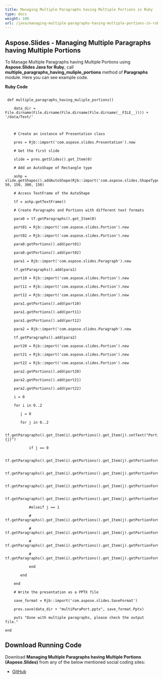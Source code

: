 ```yaml
---
title: Managing Multiple Paragraphs having Multiple Portions in Ruby
type: docs
weight: 100
url: /java/managing-multiple-paragraphs-having-multiple-portions-in-ruby/
---
```


## **Aspose.Slides - Managing Multiple Paragraphs having Multiple Portions**
To Manage Multiple Paragraphs having Multiple Portions using **Aspose.Slides Java for Ruby**, call **multiple_paragraphs_having_muliple_portions** method of **Paragraphs** module. Here you can see example code.

**Ruby Code**

```

 def multiple_paragraphs_having_muliple_portions()

    data_dir = File.dirname(File.dirname(File.dirname(File.dirname(__FILE__)))) + '/data/Text/'



    # Create an instance of Presentation class

    pres = Rjb::import('com.aspose.slides.Presentation').new

    # Get the first slide

    slide = pres.getSlides().get_Item(0)

    # Add an AutoShape of Rectangle type

    ashp = slide.getShapes().addAutoShape(Rjb::import('com.aspose.slides.ShapeType').Rectangle, 50, 150, 300, 150)

    # Access TextFrame of the AutoShape

    tf = ashp.getTextFrame()

    # Create Paragraphs and Portions with different text formats

    para0 = tf.getParagraphs().get_Item(0)

    port01 = Rjb::import('com.aspose.slides.Portion').new

    port02 = Rjb::import('com.aspose.slides.Portion').new

    para0.getPortions().add(port01)

    para0.getPortions().add(port02)

    para1 = Rjb::import('com.aspose.slides.Paragraph').new

    tf.getParagraphs().add(para1)

    port10 = Rjb::import('com.aspose.slides.Portion').new

    port11 = Rjb::import('com.aspose.slides.Portion').new

    port12 = Rjb::import('com.aspose.slides.Portion').new

    para1.getPortions().add(port10)

    para1.getPortions().add(port11)

    para1.getPortions().add(port12)

    para2 = Rjb::import('com.aspose.slides.Paragraph').new

    tf.getParagraphs().add(para2)

    port20 = Rjb::import('com.aspose.slides.Portion').new

    port21 = Rjb::import('com.aspose.slides.Portion').new

    port22 = Rjb::import('com.aspose.slides.Portion').new

    para2.getPortions().add(port20)

    para2.getPortions().add(port21)

    para2.getPortions().add(port22)

    i = 0

    for i in 0..2

       j = 0

       for j in 0..2

           tf.getParagraphs().get_Item(i).getPortions().get_Item(j).setText("Portion0#{j}")

           if j == 0

               tf.getParagraphs().get_Item(i).getPortions().get_Item(j).getPortionFormat().getFillFormat().setFillType(Rjb::import('com.aspose.slides.FillType').Solid)

               tf.getParagraphs().get_Item(i).getPortions().get_Item(j).getPortionFormat().getFillFormat().getSolidFillColor().setColor(Rjb::import('java.awt.Color').RED)

               tf.getParagraphs().get_Item(i).getPortions().get_Item(j).getPortionFormat().setFontBold(Rjb::import('com.aspose.slides.NullableBool').True)

               tf.getParagraphs().get_Item(i).getPortions().get_Item(j).getPortionFormat().setFontHeight(15)

           #elseif j == 1

           #    tf.getParagraphs().get_Item(i).getPortions().get_Item(j).getPortionFormat().getFillFormat().setFillType(Rjb::import('com.aspose.slides.FillType').Solid)

           #    tf.getParagraphs().get_Item(i).getPortions().get_Item(j).getPortionFormat().getFillFormat().getSolidFillColor().setColor(Rjb::import('java.awt.Color').BLUE)

           #    tf.getParagraphs().get_Item(i).getPortions().get_Item(j).getPortionFormat().setFontItalic(Rjb::import('com.aspose.slides.NullableBool').True)

           #    tf.getParagraphs().get_Item(i).getPortions().get_Item(j).getPortionFormat().setFontHeight(18)

           end

       end

    end   

    # Write the presentation as a PPTX file

    save_format = Rjb::import('com.aspose.slides.SaveFormat')

    pres.save(data_dir + "multiParaPort.pptx", save_format.Pptx)

    puts "Done with multiple paragraphs, please check the output file."

end

```
## **Download Running Code**
Download **Managing Multiple Paragraphs having Multiple Portions (Aspose.Slides)** from any of the below mentioned social coding sites:

- [GitHub](https://github.com/aspose-slides/Aspose.Slides-for-Java/blob/master/Plugins/Aspose_Slides_Java_for_Ruby/lib/asposeslidesjava/Text/paragraphs.rb)
